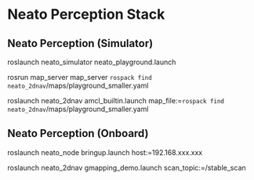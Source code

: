 # Neato Perception Stack

## Neato Perception (Simulator)
roslaunch neato_simulator neato_playground.launch

rosrun map_server map_server `rospack find neato_2dnav`/maps/playground_smaller.yaml

roslaunch neato_2dnav amcl_builtin.launch map_file:=`rospack find neato_2dnav`/maps/playground_smaller.yaml


## Neato Perception (Onboard)
roslaunch neato_node bringup.launch host:=192.168.xxx.xxx

roslaunch neato_2dnav gmapping_demo.launch scan_topic:=/stable_scan